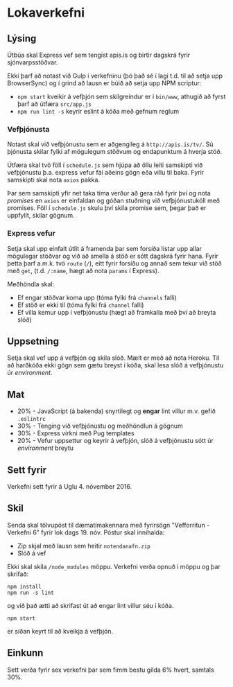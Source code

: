 
# Lokaverkefni

## Lýsing

Útbúa skal Express vef sem tengist apis.is og birtir dagskrá fyrir sjónvarpsstöðvar.

Ekki þarf að notast við Gulp í verkefninu (þó það sé í lagi t.d. til að setja upp BrowserSync) og í grind að lausn er búið að setja upp NPM scriptur:

* `npm start` kveikir á vefþjón sem skilgreindur er í `bin/www`, athugið að fyrst þarf að útfæra `src/app.js`
* `npm run lint -s` keyrir eslint á kóða með gefnum reglum

### Vefþjónusta

Notast skal við vefþjónustu sem er aðgengileg á `http://apis.is/tv/`. Sú þjónusta skilar fylki af mögulegum stöðvum og endapunktum á hverja stöð.

Útfæra skal tvö föll í `schedule.js` sem hjúpa að öllu leiti samskipti við vefþjónustu þ.a. express vefur fái aðeins gögn eða villu til baka. Fyrir samskipti skal nota `axios` pakka.

Þar sem samskipti yfir net taka tíma verður að gera ráð fyrir því og nota _promises_ en `axios` er einfaldan og góðan stuðning við vefþjónustuköll með promises. Föll í `schedule.js` skulu því skila promise sem, þegar það er uppfyllt, skilar gögnum.

### Express vefur

Setja skal upp einfalt útlit á framenda þar sem forsíða listar upp allar mögulegar stöðvar og við að smella á stöð er sótt dagskrá fyrir hana. Fyrir þetta þarf a.m.k. tvö `route` (`/`), eitt fyrir forsíðu og annað sem tekur við stöð með `get`, (t.d. `/:name`, hægt að nota `params` í Express).

Meðhöndla skal:
* Ef engar stöðvar koma upp (tóma fylki frá `channels` falli)
* Ef stöð er ekki til (tóma fylki frá `channel` falli)
* Ef villa kemur upp í vefþjónustu (hægt að framkalla með því að breyta slóð)

## Uppsetning

Setja skal vef upp á vefþjón og skila slóð. Mælt er með að nota Heroku. Til að harðkóða ekki gögn sem gætu breyst í kóða, skal lesa slóð á vefþjónustu úr _environment_.

## Mat

* 20% - JavaScript (á bakenda) snyrtilegt og **engar** lint villur m.v. gefið `.eslintrc`
* 30% - Tenging við vefþjónustu og meðhöndlun á gögnum
* 30% - Express virkni með Pug templates
* 20% - Vefur uppsettur og keyrir á vefþjón, slóð á vefþjónustu sótt úr _environment_ breytu

## Sett fyrir

Verkefni sett fyrir á Uglu 4. nóvember 2016.

## Skil

Senda skal tölvupóst til dæmatímakennara með fyrirsögn "Vefforritun - Verkefni 6" fyrir lok dags 19. nóv. Póstur skal innihalda:

* Zip skjal með lausn sem heitir `notendanafn.zip`
* Slóð á vef

Ekki skal skila `/node_modules` möppu. Verkefni verða opnuð í möppu og þar skrifað:
```
npm install
npm run -s lint
```

og við það ætti að skrifast út að engar lint villur séu í kóða.

```
npm start
```

er síðan keyrt til að kveikja á vefþjón.

## Einkunn
Sett verða fyrir sex verkefni þar sem fimm bestu gilda 6% hvert, samtals 30%.
